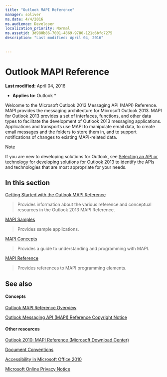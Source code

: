 ```yaml
---
title: "Outlook MAPI Reference"
manager: soliver
ms.date: 4/4/2016
ms.audience: Developer
localization_priority: Normal
ms.assetid: 3d980b86-7001-4869-9780-121c6bfc7275
description: "Last modified: April 04, 2016"
 
 
---
```


# Outlook MAPI Reference

 **Last modified:** April 04, 2016 
  
 * **Applies to:** Outlook * 
  
Welcome to the Microsoft Outlook 2013 Messaging API (MAPI) Reference. MAPI provides the messaging architecture for Microsoft Outlook 2013. MAPI for Outlook 2013 provides a set of interfaces, functions, and other data types to facilitate the development of Outlook 2013 messaging applications. Applications and transports use MAPI to manipulate email data, to create email messages and the folders to store them in, and to support notifications of changes to existing MAPI-related data.
  
> [!NOTE]
> If you are new to developing solutions for Outlook, see [Selecting an API or technology for developing solutions for Outlook 2013](http://msdn.microsoft.com/en-us/library/jj900714.aspx) to identify the APIs and technologies that are most appropriate for your needs. 
  
## In this section

[Getting Started with the Outlook MAPI Reference](getting-started-with-the-outlook-mapi-reference.md)
  
> Provides information about the various reference and conceptual resources in the Outlook 2013 MAPI Reference.
    
[MAPI Samples](mapi-samples.md)
  
> Provides sample applications.
    
[MAPI Concepts](mapi-concepts.md)
  
> Provides a guide to understanding and programming with MAPI.
    
[MAPI Reference](mapi-reference.md)
  
> Provides references to MAPI programming elements.
    
## See also

#### Concepts

[Outlook MAPI Reference Overview](outlook-mapi-reference-overview.md)
  
[Outlook Messaging API (MAPI) Reference Copyright Notice](outlook-messaging-api-mapi-reference-copyright-notice.md)
#### Other resources

[Outlook 2010: MAPI Reference (Microsoft Download Center)](http://www.microsoft.com/downloads/details.aspx?FamilyID=5f61a276-9c09-4c82-9b80-20dccad17a2a)
  
[Document Conventions](http://msdn.microsoft.com/en-us/office/aa905365.aspx)
  
[Accessibility in Microsoft Office 2010](http://www.microsoft.com/enable/products/office2010/default.aspx)
  
[Microsoft Online Privacy Notice](https://privacy.microsoft.com/en-us/privacystatement)


